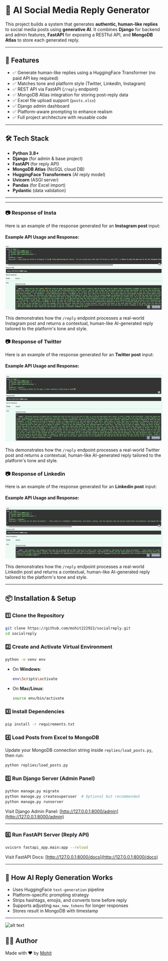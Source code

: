 # 🤖 AI Social Media Reply Generator

This project builds a system that generates **authentic, human-like replies** to social media posts using **generative AI**. It combines **Django** for backend and admin features, **FastAPI** for exposing a RESTful API, and **MongoDB Atlas** to store each generated reply.

---

## 🚀 Features

- ✅ Generate human-like replies using a HuggingFace Transformer (no paid API key required)
- ✅ Matches tone and platform style (Twitter, LinkedIn, Instagram)
- ✅ REST API via FastAPI (`/reply` endpoint)
- ✅ MongoDB Atlas integration for storing post-reply data
- ✅ Excel file upload support (`posts.xlsx`)
- ✅ Django admin dashboard
- ✅ Platform-aware prompting to enhance realism
- ✅ Full project architecture with reusable code

---

## 🛠️ Tech Stack

- **Python 3.8+**
- **Django** (for admin & base project)
- **FastAPI** (for reply API)
- **MongoDB Atlas** (NoSQL cloud DB)
- **HuggingFace Transformers** (AI reply model)
- **Uvicorn** (ASGI server)
- **Pandas** (for Excel import)
- **Pydantic** (data validation)

---

---

### 📷 Response of Insta

Here is an example of the response generated for an **Instagram post** input:

#### Example API Usage and Response:
![Response of Insta](response_images/Response_of_insta.png)

This demonstrates how the `/reply` endpoint processes a real-world Instagram post and returns a contextual, human-like AI-generated reply tailored to the platform's tone and style.

### 📷 Response of Twitter

Here is an example of the response generated for an **Twitter post** input:

#### Example API Usage and Response:
![Response of Twitter](response_images/Response_of_Twitter.png)

This demonstrates how the `/reply` endpoint processes a real-world Twitter post and returns a contextual, human-like AI-generated reply tailored to the platform's tone and style.

### 📷 Response of Linkedin

Here is an example of the response generated for an **Linkedin post** input:

#### Example API Usage and Response:
![Response of Linkedin](response_images/Response_of_linkedin.png)

This demonstrates how the `/reply` endpoint processes a real-world Linkedin post and returns a contextual, human-like AI-generated reply tailored to the platform's tone and style.

---


## 📦 Installation & Setup

### 1️⃣ Clone the Repository

```bash
git clone https://github.com/mohit222922/socialreply.git
cd socialreply
```

### 2️⃣ Create and Activate Virtual Environment

```bash
python -m venv env
```

- On **Windows**:
  ```bash
  env\Scripts\activate
  ```

- On **Mac/Linux**:
  ```bash
  source env/bin/activate
  ```

### 3️⃣ Install Dependencies

```bash
pip install -r requirements.txt
```

### 4️⃣ Load Posts from Excel to MongoDB

Update your MongoDB connection string inside `replies/load_posts.py`, then run:

```bash
python replies/load_posts.py
```

### 5️⃣ Run Django Server (Admin Panel)

```bash
python manage.py migrate
python manage.py createsuperuser  # Optional but recommended
python manage.py runserver
```

Visit Django Admin Panel: [http://127.0.0.1:8000/admin](http://127.0.0.1:8000/admin)

---

### 6️⃣ Run FastAPI Server (Reply API)

```bash
uvicorn fastapi_app.main:app --reload
```

Visit FastAPI Docs: [http://127.0.0.1:8000/docs](http://127.0.0.1:8000/docs)

---

## 🧠 How AI Reply Generation Works

- Uses HuggingFace `text-generation` pipeline
- Platform-specific prompting strategy
- Strips hashtags, emojis, and converts tone before reply
- Supports adjusting `max_new_tokens` for longer responses
- Stores result in MongoDB with timestamp

---
![alt text](image.png)

## 👨‍💻 Author

Made with ❤️ by [Mohit](https://github.com/mohit222922)
